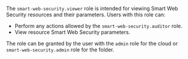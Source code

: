 The `smart-web-security.viewer` role is intended for viewing Smart Web Security resources and their parameters. Users with this role can:

* Perform any actions allowed by the `smart-web-security.auditor` role.
* View resource Smart Web Security parameters.

The role can be granted by the user with the `admin` role for the cloud or `smart-web-security.admin` role for the folder.